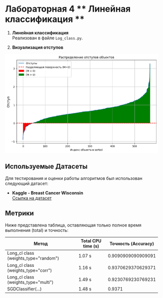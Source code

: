 # Лабораторная 4 ** Линейная классификация **

1. **Линейная классификация**  
    Реализован в файле `Log_class.py`.

2. **Визуализация отступов** 

![Визуализация отступов](output.png)


## Используемые Датасеты

Для тестирования и оценки работы алгоритмов был использован следующий датасет:

 - **Kaggle - Breast Cancer Wisconsin**  
   [Ссылка на датасет](https://www.kaggle.com/datasets/uciml/breast-cancer-wisconsin-data)

   

## Метрики
Ниже представлена таблица, оставляющая только полное время выполнения (total) и точность:

| Метод                                         | Total CPU time (s) | Точность (Accuracy)   |
|------------------------------------------------|--------------------|-----------------------|
| Long_cl class (weights_type="random")          | 1.07 s             | 0.9090909090909091    |
| Long_cl class (weights_type="corr")            | 1.16 s             | 0.9370629370629371    |
| Long_cl class (weights_type="multi")           | 1.49 s             | 0.9230769230769231    |
| SGDClassifier(...)                             | 1.48 s             | 0.9371                |